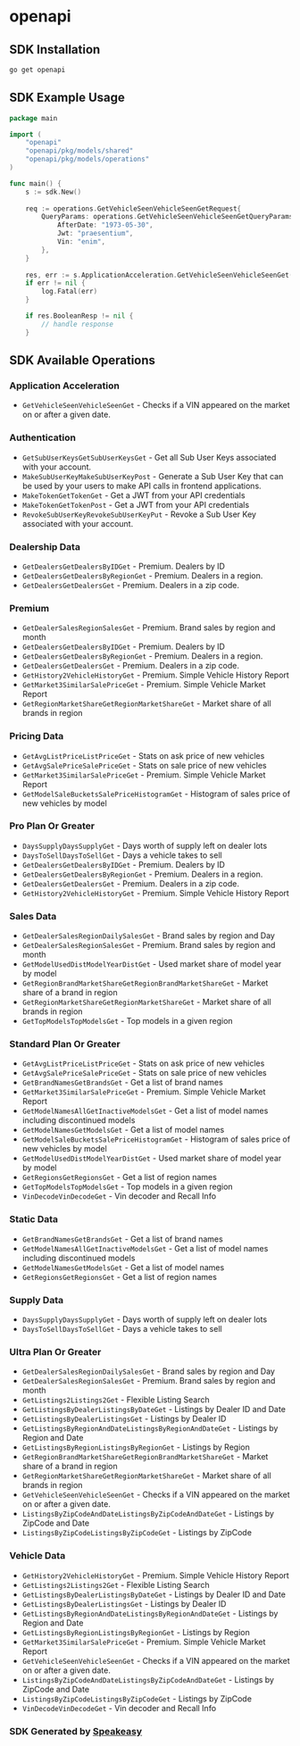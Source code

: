 # openapi

<!-- Start SDK Installation -->
## SDK Installation

```bash
go get openapi
```
<!-- End SDK Installation -->

## SDK Example Usage
<!-- Start SDK Example Usage -->
```go
package main

import (
    "openapi"
    "openapi/pkg/models/shared"
    "openapi/pkg/models/operations"
)

func main() {
    s := sdk.New()
    
    req := operations.GetVehicleSeenVehicleSeenGetRequest{
        QueryParams: operations.GetVehicleSeenVehicleSeenGetQueryParams{
            AfterDate: "1973-05-30",
            Jwt: "praesentium",
            Vin: "enim",
        },
    }
    
    res, err := s.ApplicationAcceleration.GetVehicleSeenVehicleSeenGet(ctx, req)
    if err != nil {
        log.Fatal(err)
    }

    if res.BooleanResp != nil {
        // handle response
    }
```
<!-- End SDK Example Usage -->

<!-- Start SDK Available Operations -->
## SDK Available Operations

### Application Acceleration

* `GetVehicleSeenVehicleSeenGet` - Checks if a VIN appeared on the market on or after a given date.

### Authentication

* `GetSubUserKeysGetSubUserKeysGet` - Get all Sub User Keys associated with your account.
* `MakeSubUserKeyMakeSubUserKeyPost` - Generate a Sub User Key that can be used by your users to make API calls in frontend applications.
* `MakeTokenGetTokenGet` - Get a JWT from your API credentials
* `MakeTokenGetTokenPost` - Get a JWT from your API credentials
* `RevokeSubUserKeyRevokeSubUserKeyPut` - Revoke a Sub User Key associated with your account.

### Dealership Data

* `GetDealersGetDealersByIDGet` - Premium. Dealers by ID
* `GetDealersGetDealersByRegionGet` - Premium. Dealers in a region.
* `GetDealersGetDealersGet` - Premium. Dealers in a zip code.

### Premium

* `GetDealerSalesRegionSalesGet` - Premium. Brand sales by region and month
* `GetDealersGetDealersByIDGet` - Premium. Dealers by ID
* `GetDealersGetDealersByRegionGet` - Premium. Dealers in a region.
* `GetDealersGetDealersGet` - Premium. Dealers in a zip code.
* `GetHistory2VehicleHistoryGet` - Premium. Simple Vehicle History Report
* `GetMarket3SimilarSalePriceGet` - Premium. Simple Vehicle Market Report
* `GetRegionMarketShareGetRegionMarketShareGet` - Market share of all brands in region

### Pricing Data

* `GetAvgListPriceListPriceGet` - Stats on ask price of new vehicles
* `GetAvgSalePriceSalePriceGet` - Stats on sale price of new vehicles
* `GetMarket3SimilarSalePriceGet` - Premium. Simple Vehicle Market Report
* `GetModelSaleBucketsSalePriceHistogramGet` - Histogram of sales price of new vehicles by model

### Pro Plan Or Greater

* `DaysSupplyDaysSupplyGet` - Days worth of supply left on dealer lots
* `DaysToSellDaysToSellGet` - Days a vehicle takes to sell
* `GetDealersGetDealersByIDGet` - Premium. Dealers by ID
* `GetDealersGetDealersByRegionGet` - Premium. Dealers in a region.
* `GetDealersGetDealersGet` - Premium. Dealers in a zip code.
* `GetHistory2VehicleHistoryGet` - Premium. Simple Vehicle History Report

### Sales Data

* `GetDealerSalesRegionDailySalesGet` - Brand sales by region and Day
* `GetDealerSalesRegionSalesGet` - Premium. Brand sales by region and month
* `GetModelUsedDistModelYearDistGet` - Used market share of model year by model
* `GetRegionBrandMarketShareGetRegionBrandMarketShareGet` - Market share of a brand in region
* `GetRegionMarketShareGetRegionMarketShareGet` - Market share of all brands in region
* `GetTopModelsTopModelsGet` - Top models in a given region

### Standard Plan Or Greater

* `GetAvgListPriceListPriceGet` - Stats on ask price of new vehicles
* `GetAvgSalePriceSalePriceGet` - Stats on sale price of new vehicles
* `GetBrandNamesGetBrandsGet` - Get a list of brand names
* `GetMarket3SimilarSalePriceGet` - Premium. Simple Vehicle Market Report
* `GetModelNamesAllGetInactiveModelsGet` - Get a list of model names including discontinued models
* `GetModelNamesGetModelsGet` - Get a list of model names
* `GetModelSaleBucketsSalePriceHistogramGet` - Histogram of sales price of new vehicles by model
* `GetModelUsedDistModelYearDistGet` - Used market share of model year by model
* `GetRegionsGetRegionsGet` - Get a list of region names
* `GetTopModelsTopModelsGet` - Top models in a given region
* `VinDecodeVinDecodeGet` - Vin decoder and Recall Info

### Static Data

* `GetBrandNamesGetBrandsGet` - Get a list of brand names
* `GetModelNamesAllGetInactiveModelsGet` - Get a list of model names including discontinued models
* `GetModelNamesGetModelsGet` - Get a list of model names
* `GetRegionsGetRegionsGet` - Get a list of region names

### Supply Data

* `DaysSupplyDaysSupplyGet` - Days worth of supply left on dealer lots
* `DaysToSellDaysToSellGet` - Days a vehicle takes to sell

### Ultra Plan Or Greater

* `GetDealerSalesRegionDailySalesGet` - Brand sales by region and Day
* `GetDealerSalesRegionSalesGet` - Premium. Brand sales by region and month
* `GetListings2Listings2Get` - Flexible Listing Search
* `GetListingsByDealerListingsByDateGet` - Listings by Dealer ID and Date
* `GetListingsByDealerListingsGet` - Listings by Dealer ID
* `GetListingsByRegionAndDateListingsByRegionAndDateGet` - Listings by Region and Date
* `GetListingsByRegionListingsByRegionGet` - Listings by Region
* `GetRegionBrandMarketShareGetRegionBrandMarketShareGet` - Market share of a brand in region
* `GetRegionMarketShareGetRegionMarketShareGet` - Market share of all brands in region
* `GetVehicleSeenVehicleSeenGet` - Checks if a VIN appeared on the market on or after a given date.
* `ListingsByZipCodeAndDateListingsByZipCodeAndDateGet` - Listings by ZipCode and Date
* `ListingsByZipCodeListingsByZipCodeGet` - Listings by ZipCode

### Vehicle Data

* `GetHistory2VehicleHistoryGet` - Premium. Simple Vehicle History Report
* `GetListings2Listings2Get` - Flexible Listing Search
* `GetListingsByDealerListingsByDateGet` - Listings by Dealer ID and Date
* `GetListingsByDealerListingsGet` - Listings by Dealer ID
* `GetListingsByRegionAndDateListingsByRegionAndDateGet` - Listings by Region and Date
* `GetListingsByRegionListingsByRegionGet` - Listings by Region
* `GetMarket3SimilarSalePriceGet` - Premium. Simple Vehicle Market Report
* `GetVehicleSeenVehicleSeenGet` - Checks if a VIN appeared on the market on or after a given date.
* `ListingsByZipCodeAndDateListingsByZipCodeAndDateGet` - Listings by ZipCode and Date
* `ListingsByZipCodeListingsByZipCodeGet` - Listings by ZipCode
* `VinDecodeVinDecodeGet` - Vin decoder and Recall Info

<!-- End SDK Available Operations -->

### SDK Generated by [Speakeasy](https://docs.speakeasyapi.dev/docs/using-speakeasy/client-sdks)
